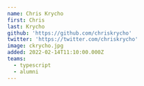 ```yaml
---
name: Chris Krycho
first: Chris
last: Krycho
github: 'https://github.com/chriskrycho'
twitter: 'https://twitter.com/chriskrycho'
image: ckrycho.jpg
added: 2022-02-14T11:10:00.000Z
teams:
  - typescript
  - alumni
---
```

